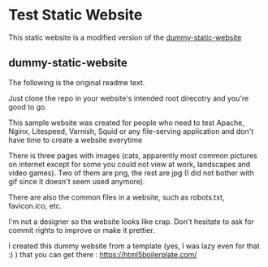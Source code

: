 # Test Static Website

This static website is a modified version of the [dummy-static-website](https://github.com/GurvanKervern/dummy-static-website)

## dummy-static-website

The following is the original readme text.

Just clone the repo in your website's intended root direcotry and you're good to go.

This sample website was created for people who need to test Apache, Nginx, Litespeed, Varnish, Squid or any file-serving application and don't have time to create a website everytime

There is three pages with images (cats, apparently most common pictures on internet except for some you could not view at work, landscapes and video games). Two of them are png, the rest are jpg (I did not bother with gif since it doesn't seem used anymore).

There are also the common files in a website, such as robots.txt, favicon.ico, etc.

I'm not a designer so the website looks like crap. Don't hesitate to ask for commit rights to improve or make it prettier. 

I created this dummy website from a template (yes, I was lazy even for that :) ) that you can get there : https://html5boilerplate.com/

